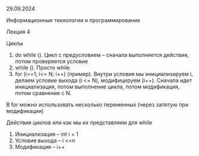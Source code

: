 ﻿29\.09.2024

Информационные технологии и программирование

Лекция 4

Циклы

1) do while (). Цикл с предусловием – сначала выполняется действие, потом проверяется условие
1) while (). Просто while
1) for (i==1; i<= N; i++) (пример). Внутри условия мы инициализируем i, делаем условие выхода (i <= N), модифицируем (i++). Сначала идет инициализация, потом выполнение цикла, потом модификация, потом сравнение с N.

В for можно использовать несколько переменных (через запятую при 	модификации)

Действия циклов или как мы их представляем для while

1) Инициализация – int i = 1
1) Условие выхода – i <=n
1) Модификация – i++

